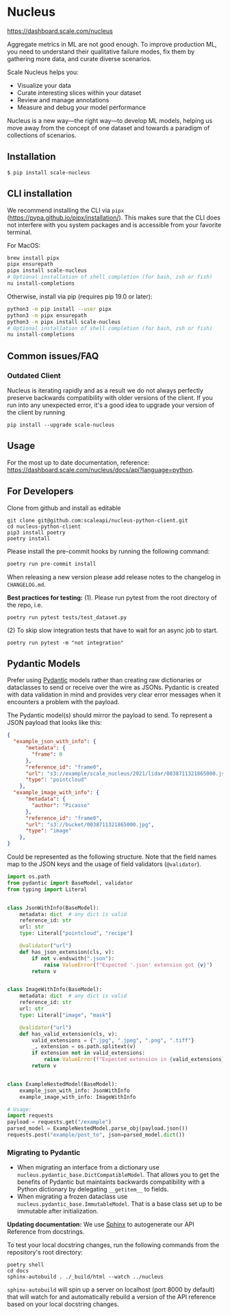 # Nucleus

https://dashboard.scale.com/nucleus

Aggregate metrics in ML are not good enough. To improve production ML, you need to understand their qualitative failure modes, fix them by gathering more data, and curate diverse scenarios.

Scale Nucleus helps you:

- Visualize your data
- Curate interesting slices within your dataset
- Review and manage annotations
- Measure and debug your model performance

Nucleus is a new way—the right way—to develop ML models, helping us move away from the concept of one dataset and towards a paradigm of collections of scenarios.

## Installation

`$ pip install scale-nucleus`


## CLI installation
We recommend installing the CLI via `pipx` (https://pypa.github.io/pipx/installation/). This makes sure that
the CLI does not interfere with you system packages and is accessible from your favorite terminal.

For MacOS:
```bash
brew install pipx
pipx ensurepath
pipx install scale-nucleus
# Optional installation of shell completion (for bash, zsh or fish)
nu install-completions
```

Otherwise, install via pip (requires pip 19.0 or later):
```bash
python3 -m pip install --user pipx
python3 -m pipx ensurepath
python3 -m pipx install scale-nucleus
# Optional installation of shell completion (for bash, zsh or fish)
nu install-completions
```

## Common issues/FAQ

### Outdated Client

Nucleus is iterating rapidly and as a result we do not always perfectly preserve backwards compatibility with older versions of the client. If you run into any unexpected error, it's a good idea to upgrade your version of the client by running
```
pip install --upgrade scale-nucleus
```

## Usage

For the most up to date documentation, reference: https://dashboard.scale.com/nucleus/docs/api?language=python.

## For Developers

Clone from github and install as editable

```
git clone git@github.com:scaleapi/nucleus-python-client.git
cd nucleus-python-client
pip3 install poetry
poetry install
```

Please install the pre-commit hooks by running the following command:

```python
poetry run pre-commit install
```

When releasing a new version please add release notes to the changelog in `CHANGELOG.md`.

**Best practices for testing:**
(1). Please run pytest from the root directory of the repo, i.e.

```
poetry run pytest tests/test_dataset.py
```

(2) To skip slow integration tests that have to wait for an async job to start.

```
poetry run pytest -m "not integration"
```

## Pydantic Models

Prefer using [Pydantic](https://pydantic-docs.helpmanual.io/usage/models/) models rather than creating raw dictionaries 
or dataclasses to send or receive over the wire as JSONs. Pydantic is created with data validation in mind and provides very clear error 
messages when it encounters a problem with the payload.

The Pydantic model(s) should mirror the payload to send. To represent a JSON payload that looks like this:
```json
{
  "example_json_with_info": {
      "metadata": {
        "frame": 0
      },
      "reference_id": "frame0",
      "url": "s3://example/scale_nucleus/2021/lidar/0038711321865000.json",
      "type": "pointcloud"
    },
  "example_image_with_info": {
      "metadata": {
        "author": "Picasso"
      },
      "reference_id": "frame0",
      "url": "s3://bucket/0038711321865000.jpg",
      "type": "image"
    },
}
```

Could be represented as the following structure. Note that the field names map to the JSON keys and the usage of field 
validators (`@validator`).

```python
import os.path
from pydantic import BaseModel, validator
from typing import Literal


class JsonWithInfo(BaseModel):
    metadata: dict  # any dict is valid
    reference_id: str
    url: str
    type: Literal["pointcloud", "recipe"]

    @validator("url")
    def has_json_extension(cls, v):
        if not v.endswith(".json"):
            raise ValueError(f"Expected '.json' extension got {v}")
        return v


class ImageWithInfo(BaseModel):
    metadata: dict  # any dict is valid
    reference_id: str
    url: str
    type: Literal["image", "mask"]

    @validator("url")
    def has_valid_extension(cls, v):
        valid_extensions = {".jpg", ".jpeg", ".png", ".tiff"}
        _, extension = os.path.splitext(v)
        if extension not in valid_extensions:
            raise ValueError(f"Expected extension in {valid_extensions} got {v}")
        return v


class ExampleNestedModel(BaseModel):
    example_json_with_info: JsonWithInfo
    example_image_with_info: ImageWithInfo

# Usage:
import requests
payload = requests.get("/example")
parsed_model = ExampleNestedModel.parse_obj(payload.json())
requests.post("example/post_to", json=parsed_model.dict())
```


### Migrating to Pydantic
- When migrating an interface from a dictionary use `nucleus.pydantic_base.DictCompatibleModel`. That allows you to get
the benefits of Pydantic but maintaints backwards compatibility with a Python dictionary by delegating `__getitem__` to 
fields.
- When migrating a frozen dataclass use `nucleus.pydantic_base.ImmutableModel`. That is a base class set up to be 
immutable after initialization.

**Updating documentation:**
We use [Sphinx](https://www.sphinx-doc.org/en/master/) to autogenerate our API Reference from docstrings.

To test your local docstring changes, run the following commands from the repository's root directory:
```
poetry shell
cd docs
sphinx-autobuild . ./_build/html --watch ../nucleus
```
`sphinx-autobuild` will spin up a server on localhost (port 8000 by default) that will watch for and automatically rebuild a version of the API reference based on your local docstring changes.
